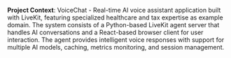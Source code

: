 **Project Context**: 
VoiceChat - Real-time AI voice assistant application built with LiveKit, featuring specialized healthcare and tax expertise as example domain. 
The system consists of a Python-based LiveKit agent server that handles AI conversations and a React-based browser client for user interaction. The agent provides intelligent voice responses with support for multiple AI models, caching, metrics monitoring, and session management.

